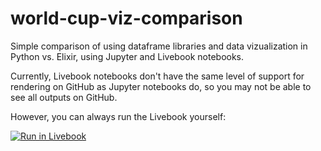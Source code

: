 # world-cup-viz-comparison

Simple comparison of using dataframe libraries and data vizualization in Python vs. Elixir, using Jupyter and Livebook notebooks.

Currently, Livebook notebooks don't have the same level of support for rendering on GitHub as Jupyter notebooks do, so you may not be able to see all outputs on GitHub.

However, you can always run the Livebook yourself:

[![Run in Livebook](https://livebook.dev/badge/v1/pink.svg)](https://github.com/aedwardg/world-cup-viz-comparison/blob/main/world_cup.ipynb)

